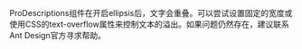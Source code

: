 ProDescriptions组件在开启ellipsis后，文字会重叠。可以尝试设置固定的宽度或使用CSS的text-overflow属性来控制文本的溢出。如果问题仍然存在，建议联系Ant Design官方寻求帮助。
